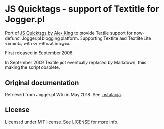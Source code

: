 # JS Quicktags - support of Textitle for Jogger.pl

Port of [JS Quicktags by Alex King](http://alexking.org/projects/js-quicktags) to provide Textile support for now-defunct Jogger.pl blogging platform. Supporting Textlite and Textlite Lite variants, with or without images.

First released in September 2008.

In September 2009 Textile got eventually replaced by Markdown, thus making the script obsolete.

## Original documentation

Retrieved from Jogger.pl Wiki in May 2018. See [Instalacja](#).

## License

Licensed under MIT license. See [LICENSE](https://raw.githubusercontent.com/lwojcik/js-quicktags-textile-jogger/master/LICENSE) for more info.
